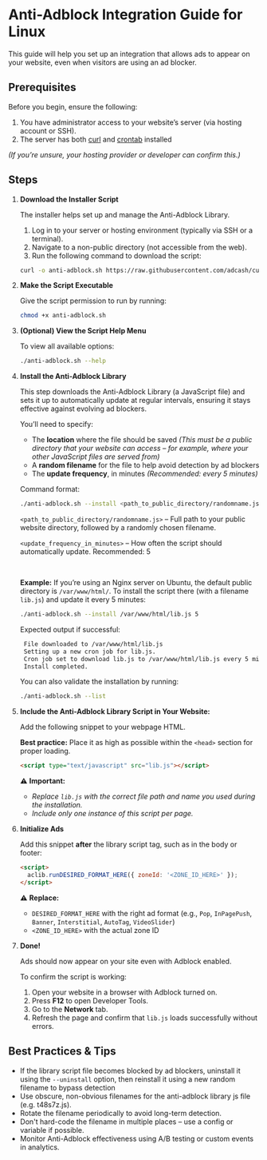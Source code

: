 # Anti-Adblock Integration Guide for Linux

This guide will help you set up an integration that allows ads to appear on your website, even when visitors are using an ad blocker.

## Prerequisites

Before you begin, ensure the following:

1. You have administrator access to your website’s server (via hosting account or SSH).
2. The server has both [curl](https://linuxize.com/post/curl-command-examples/) and [crontab](https://linuxize.com/post/scheduling-cron-jobs-with-crontab/) installed

_(If you’re unsure, your hosting provider or developer can confirm this.)_

## Steps

1. **Download the Installer Script**

   The installer helps set up and manage the Anti-Adblock Library.

   1. Log in to your server or hosting environment (typically via SSH or a terminal).
   2. Navigate to a non-public directory (not accessible from the web).
   3. Run the following command to download the script:

   ```bash
   curl -o anti-adblock.sh https://raw.githubusercontent.com/adcash/customer-scripts/master/linux/anti-adblock.sh
   ```

2. **Make the Script Executable**

   Give the script permission to run by running:

   ```bash
   chmod +x anti-adblock.sh
   ```

3. **(Optional) View the Script Help Menu**

   To view all available options:

   ```bash
   ./anti-adblock.sh --help
   ```

4. **Install the Anti-Adblock Library**

   This step downloads the Anti-Adblock Library (a JavaScript file) and sets it up to automatically update at regular intervals, ensuring it stays effective against evolving ad blockers.

   You’ll need to specify:

   - The **location** where the file should be saved _(This must be a public directory that your website can access – for example, where your other JavaScript files are served from)_
   - A **random filename** for the file to help avoid detection by ad blockers
   - The **update frequency**, in minutes _(Recommended: every 5 minutes)_

   Command format:

   ```bash
   ./anti-adblock.sh --install <path_to_public_directory/randomname.js> <update_frequency_in_minutes>
   ```

   `<path_to_public_directory/randomname.js>` – Full path to your public website directory, followed by a randomly chosen filename.

   `<update_frequency_in_minutes>` – How often the script should automatically update. Recommended: 5

    <br>

   **Example:**
   If you’re using an Nginx server on Ubuntu, the default public directory is `/var/www/html/`. To install the script there (with a filename `lib.js`) and update it every 5 minutes:

   ```bash
   ./anti-adblock.sh --install /var/www/html/lib.js 5
   ```

   Expected output if successful:

   ```bash
    File downloaded to /var/www/html/lib.js
    Setting up a new cron job for lib.js.
    Cron job set to download lib.js to /var/www/html/lib.js every 5 minute(s).
    Install completed.
   ```

   You can also validate the installation by running:

   ```bash
   ./anti-adblock.sh --list
   ```

5. **Include the Anti-Adblock Library Script in Your Website:**

   Add the following snippet to your webpage HTML.

   **Best practice:** Place it as high as possible within the `<head>` section for proper loading.

   ```html
   <script type="text/javascript" src="lib.js"></script>
   ```

   ⚠️ **Important:**

   - _Replace `lib.js` with the correct file path and name you used during the installation._
   - _Include only one instance of this script per page._

6. **Initialize Ads**

   Add this snippet **after** the library script tag, such as in the body or footer:

   ```html
   <script>
     aclib.runDESIRED_FORMAT_HERE({ zoneId: '<ZONE_ID_HERE>' });
   </script>
   ```

   ⚠️ **Replace:**

   - `DESIRED_FORMAT_HERE` with the right ad format (e.g., `Pop`, `InPagePush`, `Banner`, `Interstitial`, `AutoTag`, `VideoSlider`)
   - `<ZONE_ID_HERE>` with the actual zone ID

7. **Done!**

   Ads should now appear on your site even with Adblock enabled.

   To confirm the script is working:

   1. Open your website in a browser with Adblock turned on.
   2. Press **F12** to open Developer Tools.
   3. Go to the **Network** tab.
   4. Refresh the page and confirm that `lib.js` loads successfully without errors.

## Best Practices & Tips

- If the library script file becomes blocked by ad blockers, uninstall it using the `--uninstall` option, then reinstall it using a new random filename to bypass detection
- Use obscure, non-obvious filenames for the anti-adblock library js file (e.g. t48s7z.js).
- Rotate the filename periodically to avoid long-term detection.
- Don't hard-code the filename in multiple places – use a config or variable if possible.
- Monitor Anti-Adblock effectiveness using A/B testing or custom events in analytics.

